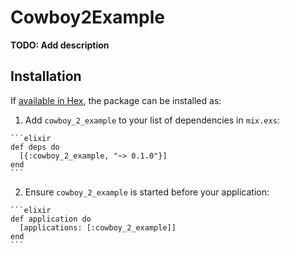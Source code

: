 # Cowboy2Example

**TODO: Add description**

## Installation

If [available in Hex](https://hex.pm/docs/publish), the package can be installed as:

  1. Add `cowboy_2_example` to your list of dependencies in `mix.exs`:

    ```elixir
    def deps do
      [{:cowboy_2_example, "~> 0.1.0"}]
    end
    ```

  2. Ensure `cowboy_2_example` is started before your application:

    ```elixir
    def application do
      [applications: [:cowboy_2_example]]
    end
    ```

